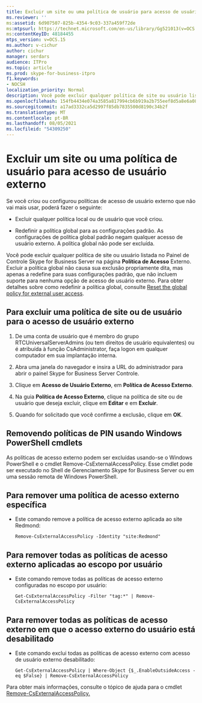 ```yaml
---
title: Excluir um site ou uma política de usuário para acesso de usuário externo
ms.reviewer: ''
ms:assetid: 6d907507-825b-4354-9c03-337a459f72de
ms:mtpsurl: https://technet.microsoft.com/en-us/library/Gg521013(v=OCS.15)
ms:contentKeyID: 48184455
mtps_version: v=OCS.15
ms.author: v-cichur
author: cichur
manager: serdars
audience: ITPro
ms.topic: article
ms.prod: skype-for-business-itpro
f1.keywords:
- NOCSH
localization_priority: Normal
description: Você pode excluir qualquer política de site ou usuário listada no Painel de Controle Skype for Business Server na página Política de Acesso Externo.
ms.openlocfilehash: 154fb4434e074a3585a817994cb6b919a2b755eef8d5a8e6a082cacad4e25aae
ms.sourcegitcommit: a17ad3332ca5d2997f85db7835500d8190c34b2f
ms.translationtype: MT
ms.contentlocale: pt-BR
ms.lasthandoff: 08/05/2021
ms.locfileid: "54309250"
---
```

# <a name="delete-a-site-or-user-policy-for-external-user-access"></a>Excluir um site ou uma política de usuário para acesso de usuário externo

Se você criou ou configurou políticas de acesso de usuário externo que não vai mais usar, poderá fazer o seguinte:

  - Excluir qualquer política local ou de usuário que você criou.

  - Redefinir a política global para as configurações padrão. As configurações de política global padrão negam qualquer acesso de usuário externo. A política global não pode ser excluída.


Você pode excluir qualquer política de site ou usuário listada no Painel de Controle Skype for Business Server na página **Política de Acesso** Externo. Excluir a política global não causa sua exclusão propriamente dita, mas apenas a redefine para suas configurações padrão, que não incluem suporte para nenhuma opção de acesso de usuário externo. Para obter detalhes sobre como redefinir a política global, consulte [Reset the global policy for external user access](reset-the-global-policy-for-external-user-access.md).


## <a name="to-delete-a-site-or-user-policy-for-external-user-access"></a>Para excluir uma política de site ou de usuário para o acesso de usuário externo

1.  De uma conta de usuário que é membro do grupo RTCUniversalServerAdmins (ou tem direitos de usuário equivalentes) ou é atribuída à função CsAdministrator, faça logon em qualquer computador em sua implantação interna.

2.  Abra uma janela do navegador e insira a URL do administrador para abrir o painel Skype for Business Server Controle. 

3.  Clique em **Acesso de Usuário Externo**, em **Política de Acesso Externo**.

4.  Na guia **Política de Acesso Externo**, clique na política de site ou de usuário que deseja excluir, clique em **Editar** e em **Excluir**.

5.  Quando for solicitado que você confirme a exclusão, clique em **OK**.


## <a name="removing-pin-policies-by-using-windows-powershell-cmdlets"></a>Removendo políticas de PIN usando Windows PowerShell cmdlets

As políticas de acesso externo podem ser excluídas usando-se o Windows PowerShell e o cmdlet Remove-CsExternalAccessPolicy. Esse cmdlet pode ser executado no Shell de Gerenciamento Skype for Business Server ou em uma sessão remota de Windows PowerShell. 


## <a name="to-remove-a-specific-external-access-policy"></a>Para remover uma política de acesso externo específica

  - Este comando remove a política de acesso externo aplicada ao site Redmond:
    
        Remove-CsExternalAccessPolicy -Identity "site:Redmond"


## <a name="to-remove-all-the-external-access-policies-applied-to-the-per-user-scope"></a>Para remover todas as políticas de acesso externo aplicadas ao escopo por usuário

  - Este comando remove todas as políticas de acesso externo configuradas no escopo por usuário:
    
        Get-CsExternalAccessPolicy -Filter "tag:*" | Remove-CsExternalAccessPolicy


## <a name="to-remove-all-the-external-access-policies-where-outside-user-access-is-disabled"></a>Para remover todas as políticas de acesso externo em que o acesso externo do usuário está desabilitado

  - Este comando exclui todas as políticas de acesso externo com acesso de usuário externo desabilitado:
    
        Get-CsExternalAccessPolicy | Where-Object {$_.EnableOutsideAccess -eq $False} | Remove-CsExternalAccessPolicy


Para obter mais informações, consulte o tópico de ajuda para o cmdlet [Remove-CsExternalAccessPolicy.](/powershell/module/skype/Remove-CsExternalAccessPolicy)